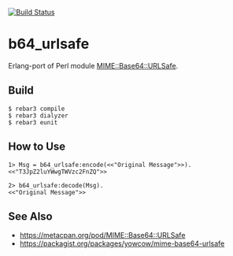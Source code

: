 [![Build Status](https://travis-ci.org/yowcow/b64_urlsafe.svg?branch=master)](https://travis-ci.org/yowcow/b64_urlsafe)

b64_urlsafe
===========

Erlang-port of Perl module [MIME::Base64::URLSafe](https://metacpan.org/pod/MIME::Base64::URLSafe).

Build
-----

    $ rebar3 compile
    $ rebar3 dialyzer
    $ rebar3 eunit

How to Use
----------

    1> Msg = b64_urlsafe:encode(<<"Original Message">>).
    <<"T3JpZ2luYWwgTWVzc2FnZQ">>

    2> b64_urlsafe:decode(Msg).
    <<"Original Message">>

See Also
--------

* https://metacpan.org/pod/MIME::Base64::URLSafe
* https://packagist.org/packages/yowcow/mime-base64-urlsafe
